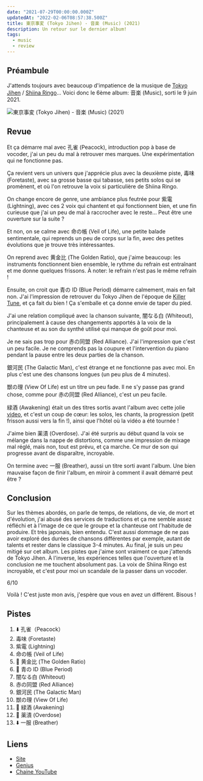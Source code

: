 ```yaml
---
date: "2021-07-29T00:00:00.000Z"
updatedAt: "2022-02-06T08:57:38.500Z"
title: 東京事変 (Tokyo Jihen) - 音楽 (Music) (2021)
description: Un retour sur le dernier album!
tags:
  - music
  - review
---
```


## Préambule

J'attends toujours avec beaucoup d'impatience de la musique de [Tokyo Jihen](https://fr.wikipedia.org/wiki/Tokyo_Jihen) / [Shiina Ringo](https://fr.wikipedia.org/wiki/Ringo_Shiina)... Voici donc le 6ème album: 音楽 (Music), sorti le 9 juin 2021.

![東京事変 (Tokyo Jihen) - 音楽 (Music) (2021)](/contentful/22G5EtRrMmIIB0RHSaUHNX/de7252b2f7e3493ea9e2ff93ef32ace8/upch20568.jpg)

## Revue

Et ça démarre mal avec 孔雀 (Peacock), introduction pop à base de vocoder, j'ai un peu du mal à retrouver mes marques. Une expérimentation qui ne fonctionne pas.

Ça revient vers un univers que j'apprécie plus avec la deuxième piste, 毒味 (Foretaste), avec sa grosse basse qui tabasse, ses petits solos qui se promènent, et où l'on retrouve la voix si particulière de Shiina Ringo.

On change encore de genre, une ambiance plus feutrée pour 紫電 (Lightning), avec ces 2 voix qui chantent et qui fonctionnent bien, et une fin curieuse que j'ai un peu de mal à raccrocher avec le reste... Peut être une ouverture sur la suite ?

Et non, on se calme avec 命の帳 (Veil of Life), une petite balade sentimentale, qui reprends un peu de corps sur la fin, avec des petites évolutions que je trouve très intéressantes.

On reprend avec 黄金比 (The Golden Ratio), que j'aime beaucoup: les instruments fonctionnent bien ensemble, le rythme du refrain est entraînant et me donne quelques frissons. À noter: le refrain n'est pas le même refrain !

Ensuite, on croit que 青の ID (Blue Period) démarre calmement, mais en fait non. J'ai l'impression de retrouver du Tokyo Jihen de l'époque de [Killer Tune](https://www.youtube.com/watch?v=lC8la4l4RhQ), et ça fait du bien ! Ça s'emballe et ça donne envie de taper du pied.

J'ai une relation compliqué avec la chanson suivante, 闇なる白 (Whiteout), principalement à cause des changements apportés à la voix de la chanteuse et au son du synthé utilisé qui manque de goût pour moi.

Je ne sais pas trop pour 赤の同盟 (Red Alliance). J'ai l'impression que c'est un peu facile. Je ne comprends pas la coupure et l'intervention du piano pendant la pause entre les deux parties de la chanson.

銀河民 (The Galactic Man), c'est étrange et ne fonctionne pas avec moi. En plus c'est une des chansons longues (un peu plus de 4 minutes).

獣の理 (View Of Life) est un titre un peu fade. Il ne s'y passe pas grand chose, comme pour 赤の同盟 (Red Alliance), c'est un peu facile.

緑酒 (Awakening) était un des titres sortis avant l'album avec cette jolie [video](https://www.youtube.com/watch?v=OS45uTF_8P0), et c'est un coup de cœur: les solos, les chants, la progression (petit frisson aussi vers la fin !), ainsi que l'hôtel où la vidéo a été tournée !

J'aime bien 薬漬 (Overdose). J'ai été surpris au début quand la voix se mélange dans la nappe de distortions, comme une impression de mixage mal réglé, mais non, tout est prévu, et ça marche. Ce mur de son qui progresse avant de disparaître, incroyable.

On termine avec 一服 (Breather), aussi un titre sorti avant l'album. Une bien mauvaise façon de finir l'album, en miroir à comment il avait démarré peut être ?

## Conclusion

Sur les thèmes abordés, on parle de temps, de relations, de vie, de mort et d'évolution, j'ai abusé des services de traductions et ça me semble assez réfléchi et à l'image de ce que le groupe et la chanteuse ont l'habitude de produire. Et très japonais, bien entendu.
C'est aussi dommage de ne pas avoir exploré des durées de chansons différentes par exemple, autant de talents et rester dans le classique 3-4 minutes.
Au final, je suis un peu mitigé sur cet album. Les pistes que j'aime sont vraiment ce que j'attends de Tokyo Jihen. À l'inverse, les expériences telles que l'ouverture et la conclusion ne me touchent absolument pas. La voix de Shiina Ringo est incroyable, et c'est pour moi un scandale de la passer dans un vocoder.

6/10

Voilà ! C'est juste mon avis, j'espère que vous en avez un différent. Bisous !

## Pistes

1. ⬇️ 孔雀（Peacock）
2. 毒味 (Foretaste)
3. 紫電 (Lightning)
4. 命の帳 (Veil of Life)
5. 💖 黄金比 (The Golden Ratio)
6. 💖 青の ID (Blue Period)
7. 闇なる白 (Whiteout)
8. 赤の同盟 (Red Alliance)
9. 銀河民 (The Galactic Man)
10. 獣の理 (View Of Life)
11. 💖 緑酒 (Awakening)
12. 💖 薬漬 (Overdose)
13. ⬇️ 一服 (Breather)

## Liens

- [Site](https://tokyojihen.com/)
- [Genius](https://genius.com/albums/Tokyo-incidents/Music)
- [Chaine YouTube](https://www.youtube.com/channel/UCqoUKpMpv8hz64ckrRWBbUw)
